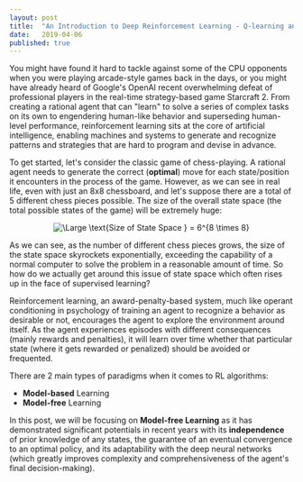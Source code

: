```yaml
---
layout: post
title:  "An Introduction to Deep Reinforcement Learning - Q-learning and Double Q-learning"
date:   2019-04-06
published: true
---
```

You might have found it hard to tackle against some of the CPU opponents when you were playing arcade-style games back in the days, or you might have already heard of Google's OpenAI recent overwhelming defeat of professional players in the real-time strategy-based game Starcraft 2. From creating a rational agent that can "learn" to solve a series of complex tasks on its own to engendering human-like behavior and superseding human-level performance, reinforcement learning sits at the core of artificial intelligence, enabling machines and systems to generate and recognize patterns and strategies that are hard to program and devise in advance.

To get started, let's consider the classic game of chess-playing. A rational agent needs to generate the correct (**optimal**) move for each state/position it encounters in the process of the game. However, as we can see in real life, even with just an 8x8 chessboard, and let's suppose there are a total of 5 different chess pieces possible. The size of the overall state space (the total possible states of the game) will be extremely huge:

<p align="center">
<img src="https://latex.codecogs.com/svg.latex?\Large&space\text{Size of State Space } = 6^{8 \times 8}" title="\Large
\text{Size of State Space } = 6^{8 \times 8}"/>
</p>

As we can see, as the number of different chess pieces grows, the size of the state space skyrockets exponentially, exceeding the capability of a normal computer to solve the problem in a reasonable amount of time. So how do we actually get around this issue of state space which often rises up in the face of supervised learning?

Reinforcement learning, an award-penalty-based system, much like operant conditioning in psychology of training an agent to recognize a behavior as desirable or not, encourages the agent to explore the environment around itself. As the agent experiences episodes with different consequences (mainly rewards and penalties), it will learn over time whether that particular state (where it gets rewarded or penalized) should be avoided or frequented. 

There are 2 main types of paradigms when it comes to RL algorithms:
* **Model-based** Learning
* **Model-free** Learning

In this post, we will be focusing on **Model-free Learning** as it has demonstrated significant potentials in recent years with its **independence** of prior knowledge of any states, the guarantee of an eventual convergence to an optimal policy, and its adaptability with the deep neural networks (which greatly improves complexity and comprehensiveness of the agent's final decision-making).
